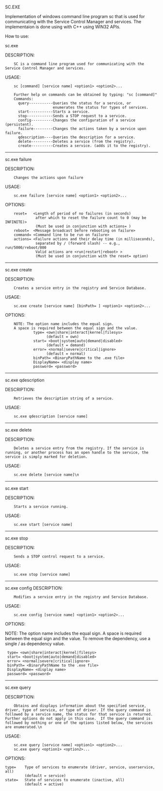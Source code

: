 SC.EXE

Implementation of windows command line program sc that is used for communicating with the Service Control Manager and services. The implementaion is done using with C++ using WIN32 APIs.

How to use:


sc.exe

DESCRIPTION:

        SC is a command line program used for communicating with the Service Control Manager and services.
USAGE:

        sc [command] [service name] <option1> <option2>...

        Further help on commands can be obtained by typing: "sc [command]" 
        Commands:
          query-----------Queries the status for a service, or
                          enumerates the status for types of services.
          start-----------Starts a service.
          stop------------Sends a STOP request to a service.
          config----------Changes the configuration of a service (persistent).
          failure---------Changes the actions taken by a service upon failure.
          qdescription----Queries the description for a service.
          delete----------Deletes a service (from the registry).
          create----------Creates a service. (adds it to the registry).
          
--------------------

sc.exe failure

DESCRIPTION:

        Changes the actions upon failure
        
USAGE:

        sc.exe failure [service name] <option1> <option2>...

OPTIONS:

        reset=   <Length of period of no failures (in seconds)
                  after which to reset the failure count to 0 (may be INFINITE)>
                  (Must be used in conjunction with actions= )
        reboot=  <Message broadcast before rebooting on failure>
        command= <Command line to be run on failure>
        actions= <Failure actions and their delay time (in milliseconds),
                  separated by / (forward slash) -- e.g., run/5000/reboot/800
                  Valid actions are <run|restart|reboot> >
                  (Must be used in conjunction with the reset= option)

--------------------
sc.exe create

DESCRIPTION:

        Creates a service entry in the registry and Service Database.
USAGE:

        sc.exe create [service name] [binPath= ] <option1> <option2>...

OPTIONS:

        NOTE: The option name includes the equal sign.
        A space is required between the equal sign and the value.
                 type= <own|share|interact|kernel|filesys>
                       (default = own)
                 start= <boot|system|auto|demand|disabled>
                       (default = demand)
                 error= <normal|severe|critical|ignore>
                       (default = normal)
                 binPath= <BinaryPathName to the .exe file>
                 DisplayName= <display name>
                 password= <password>

--------------

sc.exe qdescription

DESCRIPTION:

        Retrieves the description string of a service.
USAGE:

        sc.exe qdescription [service name] 


-----------------

sc.exe delete

DESCRIPTION:

        Deletes a service entry from the registry. If the service is running, or another process has an open handle to the service, the service is simply marked for deletion.
        
USAGE:

        sc.exe delete [service name]\n


----------------

sc.exe start

DESCRIPTION:

        Starts a service running.
        
USAGE:

        sc.exe start [service name] 

-----------------

sc.exe stop

DESCRIPTION:

        Sends a STOP control request to a service.
        
USAGE:

        sc.exe stop [service name] 

-------------------

sc.exe config
DESCRIPTION:

        Modifies a service entry in the registry and Service Database.
USAGE:

        sc.exe config [service name] <option1> <option2>...

OPTIONS:


NOTE: The option name includes the equal sign.
      A space is required between the equal sign and the value. To remove the dependency, use a single / as dependency value.
 
     type= <own|share|interact|kernel|filesys>
     start= <boot|system|auto|demand|disabled>
     error= <normal|severe|critical|ignore>
     binPath= <BinaryPathName to the .exe file>
     DisplayName= <display name>
     password= <password>

-------------

sc.exe query

DESCRIPTION:


        Obtains and displays information about the specified service, driver, type of service, or type of driver. If the query command is followed by a service name, the status for that service is returned.  Further options do not apply in this case.  If the query command is followed by nothing or one of the options listed below, the services are enumerated.\n
USAGE:

        sc.exe query [service name] <option1> <option2>...
        sc.exe query <option1> <option2>...

OPTIONS:


    type=    Type of services to enumerate (driver, service, userservice, all)
             (default = service)
    state=   State of services to enumerate (inactive, all)
             (default = active)

